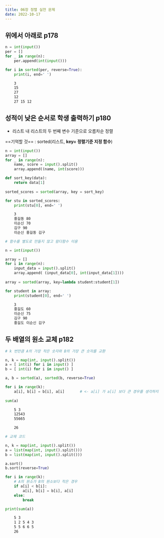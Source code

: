 ```yaml
---
title: 06장 정렬 실전 문제
date: 2022-10-17
---
```


## 위에서 아래로 p178

```python
n = int(input())
per = []
for _ in range(n):
    per.append(int(input()))

for i in sorted(per, reverse=True):
    print(i, end=' ')
```

```bash
    3
    15
    27
    12
    27 15 12 
```

## 성적이 낮은 순서로 학생 출력하기 p180

- 리스트 내 리스트의 두 번째 변수 기준으로 오름차순 정렬

==기억할 것== : sorted(리스트, **key= 정렬기준 지정 함수**)


```python
n = int(input())
array = []
for _ in range(n):
    name, score = input().split()
    array.append((name, int(score)))

def sort_key(data):
    return data[1]
    
sorted_scores = sorted(array, key = sort_key)

for stu in sorted_scores:
    print(stu[0], end=' ')
```

```bash
    3
    홍길동 80
    이순신 70
    김구 90
    이순신 홍길동 김구 
```

```python
# 함수를 별도로 만들지 않고 람다함수 이용

n = int(input())

array = []
for i in range(n):
    input_data = input().split()
    array.append( (input_data[0], int(input_data[1])))
    
array = sorted(array, key=lambda student:student[1])

for student in array:
    print(student[0], end=' ')
```

```bash
    3
    홍길도 60
    이순신 75
    김구 90
    홍길도 이순신 김구 
```

## 두 배열의 원소 교체 p182

```python
# k 번만큼 A의 가장 작은 숫자와 B의 가장 큰 숫자를 교환

n, k = map(int, input().split())
a = [ int(i) for i in input() ]
b = [ int(i) for i in input() ]

a, b = sorted(a), sorted(b, reverse=True)

for i in range(k):
    a[i], b[i] = b[i], a[i]       # <- a[i] 가 a[i] 보다 큰 경우를 생각하지 못함.
    
sum(a)
```

```bash
    5 3
    12543
    55665

    26
```

```python
# 교재 코드

n, k = map(int, input().split())
a = list(map(int, input().split()))
b = list(map(int, input().split()))

a.sort()
b.sort(reverse=True)

for i in range(k):
    # A의 원소가 B의 원소보다 작은 경우
    if a[i] < b[i]:
        a[i], b[i] = b[i], a[i]
    else:
        break

print(sum(a))
```

```bash
    5 3
    1 2 5 4 3
    5 5 6 6 5
    26
```

